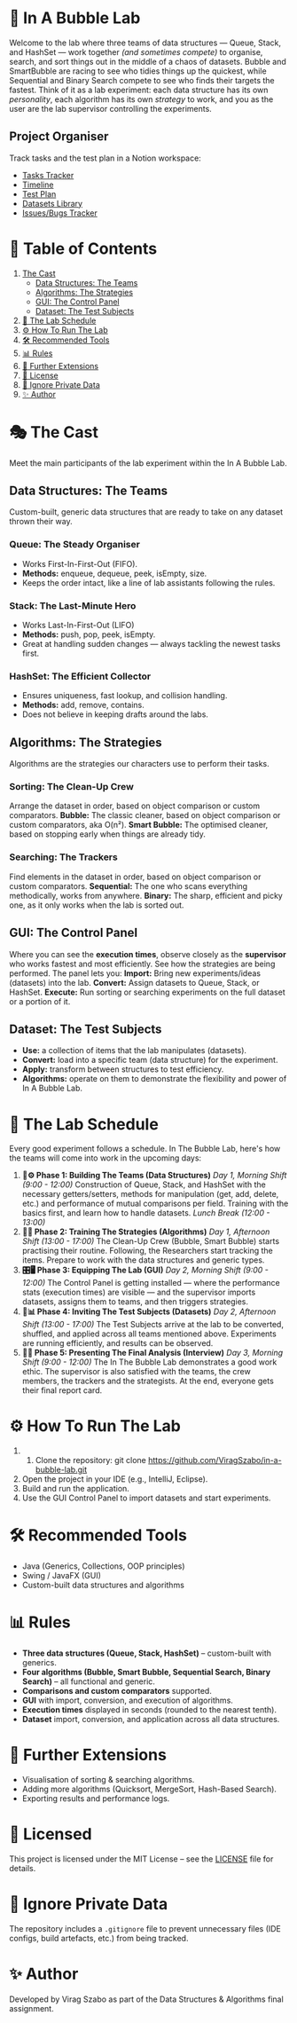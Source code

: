 # 🫧 In A Bubble Lab
Welcome to the lab where three teams of data structures — Queue, Stack, and HashSet — work together _(and sometimes compete)_ to organise, search, and sort things out in the middle of a chaos of datasets. Bubble and SmartBubble are racing to see who tidies things up the quickest, while Sequential and Binary Search compete to see who finds their targets the fastest.
Think of it as a lab experiment: each data structure has its own _personality_, each algorithm has its own _strategy_ to work, and you as the user are the lab supervisor controlling the experiments.

## Project Organiser
Track tasks and the test plan in a Notion workspace:
- [Tasks Tracker](https://www.notion.so/27ee1fdd31ff80c2a94cf8293c73016c?pvs=21)
- [Timeline](https://www.notion.so/Timeline-27ee1fdd31ff80a1a237db5b74cf8f61?pvs=21)
- [Test Plan](https://www.notion.so/Test-Plan-27ee1fdd31ff80af8d62da415b80880a?pvs=21)
- [Datasets Library](https://www.notion.so/Datasets-Library-27ee1fdd31ff803184c0c3e30967a8a5?pvs=21)
- [Issues/Bugs Tracker](https://www.notion.so/Issues-Bugs-Tracker-27ee1fdd31ff800686a2faeda815dd22?pvs=21)

# 🧭 Table of Contents
1. [The Cast](#the-cast)  
   - [Data Structures: The Teams](#data-structures-the-teams)  
   - [Algorithms: The Strategies](#algorithms-the-strategies)  
   - [GUI: The Control Panel](#gui-the-control-panel)  
   - [Dataset: The Test Subjects](#dataset-the-test-subjects)  
2. [🧪 The Lab Schedule](#-the-lab-schedule)  
3. [⚙️ How To Run The Lab](#️-how-to-run-the-lab)  
4. [🛠 Recommended Tools](#-recommended-tools)  
5. [📊 Rules](#-rules)  
6. [🔮 Further Extensions](#-further-extensions)  
7. [📜 License](#-licensed)  
8. [🚫 Ignore Private Data](#-ignore-private-data)  
9. [✨ Author](#-author)

# 🎭 The Cast
Meet the main participants of the lab experiment within the In A Bubble Lab.
## Data Structures: The Teams
Custom-built, generic data structures that are ready to take on any dataset thrown their way.
### Queue: The Steady Organiser
- Works First-In-First-Out (FIFO).
- **Methods:** enqueue, dequeue, peek, isEmpty, size.
- Keeps the order intact, like a line of lab assistants following the rules.
### Stack: The Last-Minute Hero
- Works Last-In-First-Out (LIFO)
- **Methods:** push, pop, peek, isEmpty.
- Great at handling sudden changes — always tackling the newest tasks first.
### HashSet: The Efficient Collector
- Ensures uniqueness, fast lookup, and collision handling.
- **Methods:** add, remove, contains.
- Does not believe in keeping drafts around the labs.
## Algorithms: The Strategies
Algorithms are the strategies our characters use to perform their tasks.
### Sorting: The Clean-Up Crew
Arrange the dataset in order, based on object comparison or custom comparators.
**Bubble:** The classic cleaner, based on object comparison or custom comparators, aka O(n²).
**Smart Bubble:** The optimised cleaner, based on stopping early when things are already tidy.
### Searching: The Trackers
Find elements in the dataset in order, based on object comparison or custom comparators.
**Sequential:** The one who scans everything methodically, works from anywhere.
**Binary:** The sharp, efficient and picky one, as it only works when the lab is sorted out.
## GUI: The Control Panel
Where you can see the **execution times**, observe closely as the **supervisor** who works fastest and most efficiently. See how the strategies are being performed. The panel lets you:
**Import:** Bring new experiments/ideas (datasets) into the lab.
**Convert:** Assign datasets to Queue, Stack, or HashSet.
**Execute:** Run sorting or searching experiments on the full dataset or a portion of it.
## Dataset: The Test Subjects
- **Use:** a collection of items that the lab manipulates (datasets).
- **Convert:** load into a specific team (data structure) for the experiment.
- **Apply:** transform between structures to test efficiency.
- **Algorithms:** operate on them to demonstrate the flexibility and power of In A Bubble Lab.

# 🧪 The Lab Schedule
Every good experiment follows a schedule. In The Bubble Lab, here's how the teams will come into work in the upcoming days:
1. **🧱⚙️ Phase 1: Building The Teams (Data Structures)**
_Day 1, Morning Shift (9:00 - 12:00)_
Construction of Queue, Stack, and HashSet with the necessary getters/setters, methods for manipulation (get, add, delete, etc.) and performance of mutual comparisons per field. Training with the basics first, and learn how to handle datasets.
_Lunch Break (12:00 - 13:00)_
2. **🧹🐾 Phase 2: Training The Strategies (Algorithms)**
_Day 1, Afternoon Shift (13:00 - 17:00)_
The Clean-Up Crew (Bubble, Smart Bubble) starts practising their routine. 
Following, the Researchers start tracking the items. Prepare to work with the data structures and generic types.
3. **🎛️🖥️ Phase 3: Equipping The Lab (GUI)**
_Day 2, Morning Shift (9:00 - 12:00)_
The Control Panel is getting installed — where the performance stats (execution times) are visible — and the supervisor imports datasets, assigns them to teams, and then triggers strategies. 
4. **🧬📊 Phase 4: Inviting The Test Subjects (Datasets)**
_Day 2, Afternoon Shift (13:00 - 17:00)_
The Test Subjects arrive at the lab to be converted, shuffled, and applied across all teams mentioned above. Experiments are running efficiently, and results can be observed.
5. **📜🎉 Phase 5: Presenting The Final Analysis (Interview)**
_Day 3, Morning Shift (9:00 - 12:00)_
The In The Bubble Lab demonstrates a good work ethic. The supervisor is also satisfied with the teams, the crew members, the trackers and the strategists. At the end, everyone gets their final report card.

# ⚙️ How To Run The Lab
1. 1. Clone the repository:
   git clone https://github.com/ViragSzabo/in-a-bubble-lab.git
2. Open the project in your IDE (e.g., IntelliJ, Eclipse).
3. Build and run the application.
4. Use the GUI Control Panel to import datasets and start experiments.

# 🛠 Recommended Tools
- Java (Generics, Collections, OOP principles)
- Swing / JavaFX (GUI)
- Custom-built data structures and algorithms

# 📊 Rules
- **Three data structures (Queue, Stack, HashSet)** – custom-built with generics.
- **Four algorithms (Bubble, Smart Bubble, Sequential Search, Binary Search)** – all functional and generic.
- **Comparisons and custom comparators** supported.
- **GUI** with import, conversion, and execution of algorithms.
- **Execution times** displayed in seconds (rounded to the nearest tenth).
- **Dataset** import, conversion, and application across all data structures.

# 🔮 Further Extensions
- Visualisation of sorting & searching algorithms.
- Adding more algorithms (Quicksort, MergeSort, Hash-Based Search).
- Exporting results and performance logs.

# 📜 Licensed 
This project is licensed under the MIT License – see the [LICENSE](LICENSE) file for details.

# 🚫 Ignore Private Data
The repository includes a `.gitignore` file to prevent unnecessary files (IDE configs, build artefacts, etc.) from being tracked.

# ✨ Author
Developed by Virag Szabo as part of the Data Structures & Algorithms final assignment.
